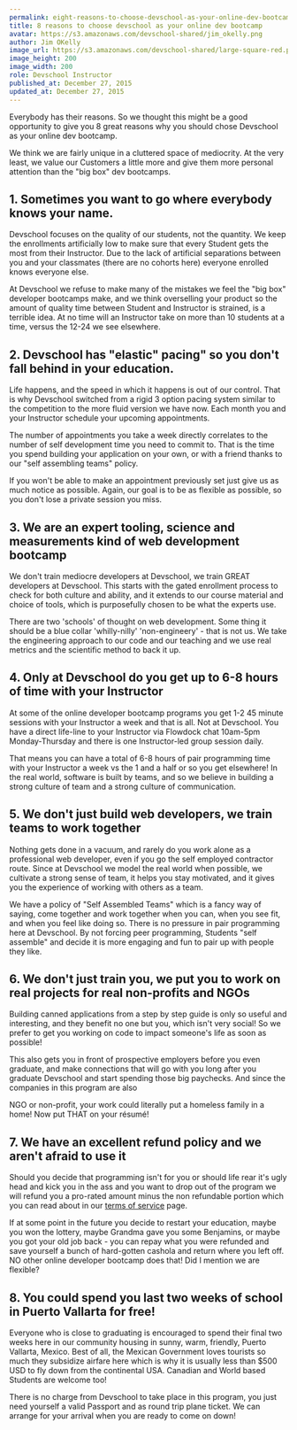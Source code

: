 ```yaml
---
permalink: eight-reasons-to-choose-devschool-as-your-online-dev-bootcamp
title: 8 reasons to choose devschool as your online dev bootcamp
avatar: https://s3.amazonaws.com/devschool-shared/jim_okelly.png
author: Jim OKelly
image_url: https://s3.amazonaws.com/devschool-shared/large-square-red.png
image_height: 200
image_width: 200
role: Devschool Instructor
published_at: December 27, 2015
updated_at: December 27, 2015
---
```


Everybody has their reasons. So we thought this might be a good opportunity to give you 8 great reasons why you should chose Devschool as your online dev bootcamp.

We think we are fairly unique in a cluttered space of mediocrity. At the very least, we value our Customers a little more and give them more personal attention than the "big box" dev bootcamps.

## 1. Sometimes you want to go where everybody knows your name.

Devschool focuses on the quality of our students, not the quantity. We keep the enrollments artificially low to make sure that every Student gets the most from their Instructor. Due to the lack of artificial separations between you and your classmates (there are no cohorts here) everyone enrolled knows everyone else. 

At Devschool we refuse to make many of the mistakes we feel the "big box" developer bootcamps make, and we think overselling your product so the amount of quality time between Student and Instructor is strained, is a terrible idea. At no time will an Instructor take on more than 10 students at a time, versus the 12-24 we see elsewhere.


## 2. Devschool has "elastic" pacing" so you don't fall behind in your education.

Life happens, and the speed in which it happens is out of our control. That is why Devschool switched from a rigid 3 option pacing system similar to the competition to the more fluid version we have now. Each month you and your Instructor schedule your upcoming appointments.

The number of appointments you take a week directly correlates to the number of self development time you need to commit to. That is the time you spend building your application on your own, or with a friend thanks to our "self assembling teams" policy.

If you won't be able to make an appointment previously set just give us as much notice as possible. Again, our goal is to be as flexible as possible, so you don't lose a private session you miss.


## 3. We are an expert tooling, science and measurements kind of web development bootcamp

We don't train mediocre developers at Devschool, we train GREAT developers at Devschool. This starts with the gated enrollment process to check for both culture and ability, and it extends to our course material and choice of tools, which is purposefully chosen to be what the experts use.

There are two 'schools' of thought on web development. Some thing it should be a blue collar 'whilly-nilly' 'non-engineery' - that is not us. We take the engineering approach to our code and our teaching and we use real metrics and the scientific method to back it up.


## 4. Only at Devschool do you get up to 6-8 hours of time with your Instructor

At some of the online developer bootcamp programs you get 1-2 45 minute sessions with your Instructor a week and that is all. Not at Devschool. You have a direct life-line to your Instructor via Flowdock chat 10am-5pm Monday-Thursday and there is one Instructor-led group session daily.

That means you can have a total of 6-8 hours of pair programming time with your Instructor a week vs the 1 and a half or so you get elsewhere! In the real world, software is built by teams, and so we believe in building a strong culture of team and a strong culture of communication.


## 5. We don't just build web developers, we train teams to work together

Nothing gets done in a vacuum, and rarely do you work alone as a professional web developer, even if you go the self employed contractor route. Since at Devschool we model the real world when possible, we cultivate a strong sense of team, it helps you stay motivated, and it gives you the experience of working with others as a team.

We have a policy of "Self Assembled Teams" which is a fancy way of saying, come together and work together when you can, when you see fit, and when you feel like doing so. There is no pressure in pair programming here at Devschool. By not forcing peer programming, Students "self assemble" and decide it is more engaging and fun to pair up with people they like.


## 6. We don't just train you, we put you to work on real projects for real non-profits and NGOs

Building canned applications from a step by step guide is only so useful and interesting, and they benefit no one but you, which isn't very social! So we prefer to get you working on code to impact someone's life as soon as possible!

This also gets you in front of prospective employers before you even graduate, and make connections that will go with you long after you graduate Devschool and start spending those big paychecks. And since the companies in this program are also

NGO or non-profit, your work could literally put a homeless family in a home! Now put THAT on your résumé!


## 7. We have an excellent refund policy and we aren't afraid to use it

Should you decide that programming isn't for you or should life rear it's ugly head and kick you in the ass and you want to drop out of the program we will refund you a pro-rated amount minus the non refundable portion which you can read about in our [terms of service](https://devschool.rocks/terms) page.

If at some point in the future you decide to restart your education, maybe you won the lottery, maybe Grandma gave you some Benjamins, or maybe you got your old job back - you can repay what you were refunded and save yourself a bunch of hard-gotten cashola and return where you left off. NO other online developer bootcamp does that! Did I mention we are flexible?


## 8. You could spend you last two weeks of school in Puerto Vallarta for free!

Everyone who is close to graduating is encouraged to spend their final two weeks here in our community housing in sunny, warm, friendly, Puerto Vallarta, Mexico. Best of all, the Mexican Government loves tourists so much they subsidize airfare here which is why it is usually less than $500 USD to fly down from the continental USA. Canadian and World based Students are welcome too!

There is no charge from Devschool to take place in this program, you just need yourself a valid Passport and as round trip plane ticket. We can arrange for your arrival when you are ready to come on down!

